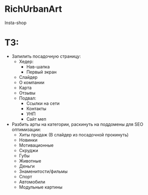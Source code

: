 # RichUrbanArt
Insta-shop
# ТЗ:
* Запилить посадочную страницу:
    + Хедер:
        + Нав-шапка
        + Первый экран
    + Слайдер
    + О компании 
    + Карта
    + Отзывы
    + Подвал:
        + Ссылки на сети
        + Контакты 
        + УНП
        + Сайт меп
* Разбить арты на категории, раскинуть на поддомены для SEO оптимизации:
    + Хиты продаж (В слайдер из посадочной прокинуть)
    + Новинки
    + Мотивационные
    + Скруджи
    + Губы
    + Животные
    + Деньги
    + Знаменитости/фильмы
    + Спорт
    + Автомобили
    + Модульные картины
          

